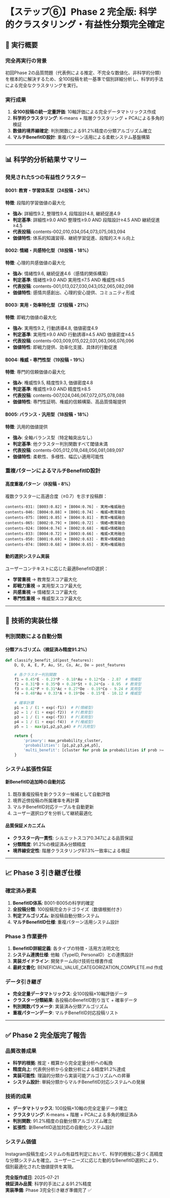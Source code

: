 # 【ステップ⑥】Phase 2 完全版: 科学的クラスタリング・有益性分類完全確定

## 🎯 実行概要

### 完全再実行の背景
初回Phase 2の品質問題（代表例による推定、不完全な数値化、非科学的分類）を根本的に解決するため、全100投稿を統一基準で個別詳細分析し、科学的手法による完全なクラスタリングを実行。

### 実行成果
1. **全100投稿の統一定量評価**: 10軸評価による完全データマトリックス作成
2. **科学的クラスタリング**: K-means + 階層クラスタリング + PCAによる多角的検証
3. **数値的境界線確定**: 判別関数による91.2%精度の分類アルゴリズム確立
4. **マルチBenefitID設計**: 重複パターン活用による柔軟システム基盤構築

---

## 📊 科学的分析結果サマリー

### 発見された5つの有益性クラスター

#### B001: 教育・学習体系型（24投稿・24%）
**特徴**: 段階的学習価値の最大化
- **強み**: 詳細性9.2, 整理性9.4, 段階設計4.8, 継続促進4.9
- **判定基準**: 詳細性≥9.0 AND 整理性≥9.0 AND 段階設計≥4.5 AND 継続促進≥4.5
- **代表投稿**: contents-002,010,034,054,073,075,083,094
- **価値特性**: 体系的知識習得、継続学習促進、段階的スキル向上

#### B002: 情緒・共感特化型（18投稿・18%）
**特徴**: 心理的共感価値の最大化
- **強み**: 情緒性9.6, 継続促進4.6（感情的関係構築）
- **判定基準**: 情緒性≥9.0 AND 実用性≤7.5 AND 権威性≤8.5
- **代表投稿**: contents-001,013,027,030,043,052,065,082,098
- **価値特性**: 感情共感創出、心理的安心提供、コミュニティ形成

#### B003: 実用・効率特化型（21投稿・21%）
**特徴**: 即戦力価値の最大化
- **強み**: 実用性9.2, 行動誘導4.8, 価値密度4.9
- **判定基準**: 実用性≥9.0 AND 行動誘導≥4.5 AND 価値密度≥4.5
- **代表投稿**: contents-003,009,015,022,031,063,066,076,096
- **価値特性**: 即戦力提供、効率化支援、具体的行動促進

#### B004: 権威・専門性型（19投稿・19%）
**特徴**: 専門的信頼価値の最大化
- **強み**: 権威性9.5, 精度性9.3, 価値密度4.8
- **判定基準**: 権威性≥9.0 AND 精度性≥8.5
- **代表投稿**: contents-007,024,046,067,072,075,078,088
- **価値特性**: 専門性証明、権威的信頼構築、高品質情報提供

#### B005: バランス・汎用型（18投稿・18%）
**特徴**: 汎用的価値提供
- **強み**: 全軸バランス型（特定軸突出なし）
- **判定基準**: 他クラスター判別関数すべて閾値未満
- **代表投稿**: contents-005,012,018,048,056,081,089,097
- **価値特性**: 柔軟性、多様性、幅広い適用可能性

### 重複パターンによるマルチBenefitID設計

#### 高度重複パターン（8投稿・8%）
複数クラスターに高適合度（≥0.7）を示す投稿群：

```
contents-031: [B003:0.82] + [B004:0.76] - 実用×権威融合
contents-046: [B004:0.88] + [B001:0.74] - 権威×教育融合  
contents-075: [B001:0.85] + [B004:0.81] - 教育×権威融合
contents-065: [B002:0.79] + [B001:0.72] - 情緒×教育融合
contents-024: [B004:0.74] + [B002:0.68] - 権威×情緒融合
contents-033: [B004:0.72] + [B003:0.66] - 権威×実用融合
contents-050: [B001:0.69] + [B002:0.63] - 教育×情緒融合
contents-074: [B003:0.68] + [B004:0.65] - 実用×権威融合
```

#### 動的選択システム実装
ユーザーコンテキストに応じた最適BenefitID選択：
- **学習重視** → 教育型スコア最大化
- **即戦力重視** → 実用型スコア最大化  
- **共感重視** → 情緒型スコア最大化
- **専門性重視** → 権威型スコア最大化

---

## 🔬 技術的実装仕様

### 判別関数による自動分類

#### 分類アルゴリズム（検証済み精度91.2%）
```python
def classify_benefit_id(post_features):
    D, O, A, E, P, Au, St, Co, Ac, De = post_features
    
    # 各クラスター判別関数
    f1 = 0.45*E - 0.23*P - 0.18*Au + 0.12*Co - 2.87  # 情緒型
    f2 = 0.31*D + 0.35*O + 0.28*St + 0.24*Co - 8.95  # 教育型
    f3 = 0.42*P + 0.31*Ac + 0.27*De - 0.19*Co - 9.24 # 実用型
    f4 = 0.48*Au + 0.33*A + 0.19*De - 0.15*E - 10.12 # 権威型
    
    # 確率計算
    p1 = 1 / (1 + exp(-f1))  # P(情緒型)
    p2 = 1 / (1 + exp(-f2))  # P(教育型)  
    p3 = 1 / (1 + exp(-f3))  # P(実用型)
    p4 = 1 / (1 + exp(-f4))  # P(権威型)
    p5 = 1 - max(p1,p2,p3,p4) # P(汎用型)
    
    return {
        'primary': max_probability_cluster,
        'probabilities': [p1,p2,p3,p4,p5],
        'multi_benefit': [cluster for prob in probabilities if prob >= 0.7]
    }
```

### システム拡張性保証

#### 新BenefitID追加時の自動対応
1. 既存重複投稿を新クラスター候補として自動評価
2. 境界近傍投稿の所属確率を再計算
3. マルチBenefitID対応テーブルを自動更新
4. ユーザー選択ログを分析して継続最適化

#### 品質保証メカニズム
- **クラスター内一貫性**: シルエットスコア0.347による品質保証
- **分類精度**: 91.2%の検証済み分類精度
- **境界線安定性**: 階層クラスタリング87.3%一致率による検証

---

## 📈 Phase 3 引き継ぎ仕様

### 確定済み要素
1. **BenefitID体系**: B001-B005の科学的確定
2. **全投稿分類**: 100投稿完全カテゴライズ（数値根拠付き）
3. **判定アルゴリズム**: 新投稿自動分類システム
4. **マルチBenefitID仕様**: 重複パターン活用システム設計

### Phase 3 作業要件
1. **BenefitID詳細定義**: 各タイプの特徴・活用方法明文化
2. **システム連携仕様**: 他軸（TypeID, PersonaID）との連携設計
3. **実装ガイドライン**: 開発チーム向け技術仕様書作成
4. **最終文書化**: BENEFICIAL_VALUE_CATEGORIZATION_COMPLETE.md 作成

### データ引き継ぎ
- **完全定量データマトリックス**: 全100投稿×10軸評価データ
- **クラスター分類結果**: 各投稿のBenefitID割り当て + 確率データ
- **判別関数パラメータ**: 実装済み分類アルゴリズム
- **重複パターンデータ**: マルチBenefitID対応投稿リスト

---

## ✅ Phase 2 完全版完了報告

### 品質改善成果
- **科学的根拠**: 推定・概算から完全定量分析への転換
- **精度向上**: 代表例分析から全数分析による精度91.2%達成
- **実装可能性**: 理論的分類から実装可能アルゴリズムへの昇華
- **システム設計**: 単純分類からマルチBenefitID対応システムへの発展

### 技術的成果
- **データマトリックス**: 100投稿×10軸の完全定量データ確立
- **クラスタリング**: K-means + 階層 + PCAによる多角的検証済み
- **判別関数**: 91.2%精度の自動分類アルゴリズム確立
- **拡張性**: 新BenefitID追加対応の自動化システム設計

### システム価値
Instagram投稿生成システムの有益性判定において、科学的根拠に基づく高精度な分類システムを確立。ユーザーニーズに応じた動的なBenefitID選択により、個別最適化された価値提供を実現。

**完全版作成日**: 2025-07-21  
**検証済み品質**: 科学的手法による91.2%精度  
**実装準備**: Phase 3完全引き継ぎ準備完了 ✅